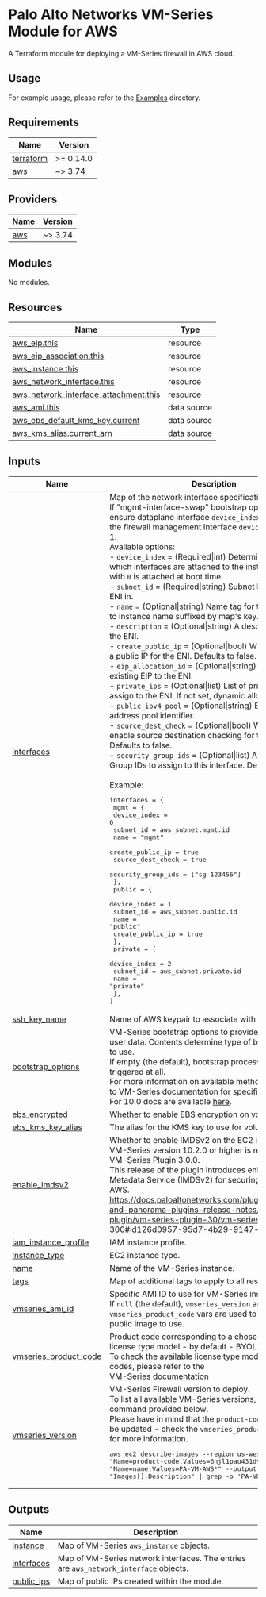 <!-- BEGIN_TF_DOCS -->
# Palo Alto Networks VM-Series Module for AWS

A Terraform module for deploying a VM-Series firewall in AWS cloud.

## Usage

For example usage, please refer to the [Examples](examples/) directory.

## Requirements

| Name | Version |
|------|---------|
| <a name="requirement_terraform"></a> [terraform](#requirement\_terraform) | >= 0.14.0 |
| <a name="requirement_aws"></a> [aws](#requirement\_aws) | ~> 3.74 |

## Providers

| Name | Version |
|------|---------|
| <a name="provider_aws"></a> [aws](#provider\_aws) | ~> 3.74 |

## Modules

No modules.

## Resources

| Name | Type |
|------|------|
| [aws_eip.this](https://registry.terraform.io/providers/hashicorp/aws/latest/docs/resources/eip) | resource |
| [aws_eip_association.this](https://registry.terraform.io/providers/hashicorp/aws/latest/docs/resources/eip_association) | resource |
| [aws_instance.this](https://registry.terraform.io/providers/hashicorp/aws/latest/docs/resources/instance) | resource |
| [aws_network_interface.this](https://registry.terraform.io/providers/hashicorp/aws/latest/docs/resources/network_interface) | resource |
| [aws_network_interface_attachment.this](https://registry.terraform.io/providers/hashicorp/aws/latest/docs/resources/network_interface_attachment) | resource |
| [aws_ami.this](https://registry.terraform.io/providers/hashicorp/aws/latest/docs/data-sources/ami) | data source |
| [aws_ebs_default_kms_key.current](https://registry.terraform.io/providers/hashicorp/aws/latest/docs/data-sources/ebs_default_kms_key) | data source |
| [aws_kms_alias.current_arn](https://registry.terraform.io/providers/hashicorp/aws/latest/docs/data-sources/kms_alias) | data source |

## Inputs

| Name | Description | Type | Default | Required |
|------|-------------|------|---------|:--------:|
| <a name="input_interfaces"></a> [interfaces](#input\_interfaces) | Map of the network interface specifications.<br>If "mgmt-interface-swap" bootstrap option is enabled, ensure dataplane interface `device_index` is set to 0 and the firewall management interface `device_index` is set to 1.<br>Available options:<br>- `device_index`       = (Required\|int) Determines order in which interfaces are attached to the instance. Interface with `0` is attached at boot time.<br>- `subnet_id`          = (Required\|string) Subnet ID to create the ENI in.<br>- `name`               = (Optional\|string) Name tag for the ENI. Defaults to instance name suffixed by map's key.<br>- `description`        = (Optional\|string) A descriptive name for the ENI.<br>- `create_public_ip`   = (Optional\|bool) Whether to create a public IP for the ENI. Defaults to false.<br>- `eip_allocation_id`  = (Optional\|string) Associate an existing EIP to the ENI.<br>- `private_ips`        = (Optional\|list) List of private IPs to assign to the ENI. If not set, dynamic allocation is used.<br>- `public_ipv4_pool`   = (Optional\|string) EC2 IPv4 address pool identifier. <br>- `source_dest_check`  = (Optional\|bool) Whether to enable source destination checking for the ENI. Defaults to false.<br>- `security_group_ids` = (Optional\|list) A list of Security Group IDs to assign to this interface. Defaults to null.<br><br>Example:<pre>interfaces = {<br>  mgmt = {<br>    device_index       = 0<br>    subnet_id          = aws_subnet.mgmt.id<br>    name               = "mgmt"<br>    create_public_ip   = true<br>    source_dest_check  = true<br>    security_group_ids = ["sg-123456"]<br>  },<br>  public = {<br>    device_index     = 1<br>    subnet_id        = aws_subnet.public.id<br>    name             = "public"<br>    create_public_ip = true<br>  },<br>  private = {<br>    device_index = 2<br>    subnet_id    = aws_subnet.private.id<br>    name         = "private"<br>  },<br>]</pre> | `map(any)` | n/a | yes |
| <a name="input_ssh_key_name"></a> [ssh\_key\_name](#input\_ssh\_key\_name) | Name of AWS keypair to associate with instances. | `string` | n/a | yes |
| <a name="input_bootstrap_options"></a> [bootstrap\_options](#input\_bootstrap\_options) | VM-Series bootstrap options to provide using instance user data. Contents determine type of bootstap method to use.<br>If empty (the default), bootstrap process is not triggered at all.<br>For more information on available methods, please refer to VM-Series documentation for specific version.<br>For 10.0 docs are available [here](https://docs.paloaltonetworks.com/vm-series/10-0/vm-series-deployment/bootstrap-the-vm-series-firewall.html). | `string` | `""` | no |
| <a name="input_ebs_encrypted"></a> [ebs\_encrypted](#input\_ebs\_encrypted) | Whether to enable EBS encryption on volumes. | `bool` | `true` | no |
| <a name="input_ebs_kms_key_alias"></a> [ebs\_kms\_key\_alias](#input\_ebs\_kms\_key\_alias) | The alias for the KMS key to use for volume encryption. | `string` | `null` | no |
| <a name="input_enable_imdsv2"></a> [enable\_imdsv2](#input\_enable\_imdsv2) | Whether to enable IMDSv2 on the EC2 instance.<br>VM-Series version 10.2.0 or higher is required to install VM-Series Plugin 3.0.0. <br>This release of the plugin introduces enhanced Instance Metadata Service (IMDSv2) for securing instances AWS.<br>https://docs.paloaltonetworks.com/plugins/vm-series-and-panorama-plugins-release-notes/vm-series-plugin/vm-series-plugin-30/vm-series-plugin-300#id126d0957-95d7-4b29-9147-fff20027986e | `string` | `true` | no |
| <a name="input_iam_instance_profile"></a> [iam\_instance\_profile](#input\_iam\_instance\_profile) | IAM instance profile. | `string` | `null` | no |
| <a name="input_instance_type"></a> [instance\_type](#input\_instance\_type) | EC2 instance type. | `string` | `"m5.xlarge"` | no |
| <a name="input_name"></a> [name](#input\_name) | Name of the VM-Series instance. | `string` | `null` | no |
| <a name="input_tags"></a> [tags](#input\_tags) | Map of additional tags to apply to all resources. | `map(any)` | `{}` | no |
| <a name="input_vmseries_ami_id"></a> [vmseries\_ami\_id](#input\_vmseries\_ami\_id) | Specific AMI ID to use for VM-Series instance.<br>If `null` (the default), `vmseries_version` and `vmseries_product_code` vars are used to determine a public image to use. | `string` | `null` | no |
| <a name="input_vmseries_product_code"></a> [vmseries\_product\_code](#input\_vmseries\_product\_code) | Product code corresponding to a chosen VM-Series license type model - by default - BYOL. <br>To check the available license type models and their codes, please refer to the<br>[VM-Series documentation](https://docs.paloaltonetworks.com/vm-series/10-0/vm-series-deployment/set-up-the-vm-series-firewall-on-aws/deploy-the-vm-series-firewall-on-aws/obtain-the-ami/get-amazon-machine-image-ids.html) | `string` | `"6njl1pau431dv1qxipg63mvah"` | no |
| <a name="input_vmseries_version"></a> [vmseries\_version](#input\_vmseries\_version) | VM-Series Firewall version to deploy.<br>To list all available VM-Series versions, run the command provided below. <br>Please have in mind that the `product-code` may need to be updated - check the `vmseries_product_code` variable for more information.<pre>aws ec2 describe-images --region us-west-1 --filters "Name=product-code,Values=6njl1pau431dv1qxipg63mvah" "Name=name,Values=PA-VM-AWS*" --output json --query "Images[].Description" \| grep -o 'PA-VM-AWS-.*' \| sort</pre> | `string` | `"10.2.0"` | no |

## Outputs

| Name | Description |
|------|-------------|
| <a name="output_instance"></a> [instance](#output\_instance) | Map of VM-Series `aws_instance` objects. |
| <a name="output_interfaces"></a> [interfaces](#output\_interfaces) | Map of VM-Series network interfaces. The entries are `aws_network_interface` objects. |
| <a name="output_public_ips"></a> [public\_ips](#output\_public\_ips) | Map of public IPs created within the module. |
<!-- END_TF_DOCS -->